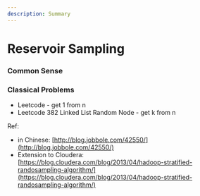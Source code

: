 ```yaml
---
description: Summary
---
```


# Reservoir Sampling

### Common Sense

### Classical Problems

* Leetcode - get 1 from n
* Leetcode 382 Linked List Random Node - get k from n



Ref: 

* in Chinese: [http://blog.jobbole.com/42550/](http://blog.jobbole.com/42550/)
* Extension to Cloudera: [https://blog.cloudera.com/blog/2013/04/hadoop-stratified-randosampling-algorithm/](https://blog.cloudera.com/blog/2013/04/hadoop-stratified-randosampling-algorithm/)

